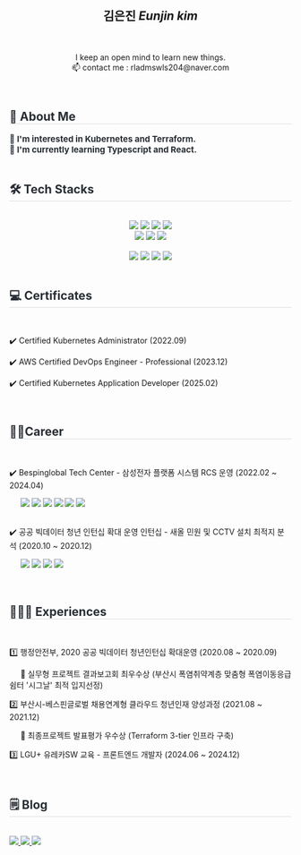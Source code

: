 ## <p align="center"> 김은진 *Eunjin kim* </p>
<br/>
<p align="center">
I keep an open mind to learn new things. <br>
📫 contact me : rladmswls204@naver.com
</p><br>
<div style="text-align: left;"> 
    <h2 style="border-bottom: 1px solid #d8dee4; color: #282d33;"> 🌟 About Me </h2>  
    <div style="font-weight: 700; font-size: 15px; text-align: left; color: #282d33;">
	<span>🚀 I'm interested in Kubernetes and Terraform.</span><br/>
	<span>🌱 I'm currently learning Typescript and React.</span>
    </div> 
</div>
<br/>
<div style="text-align: left;">
    <h2 style="border-bottom: 1px solid #d8dee4; color: #282d33;"> 🛠️ Tech Stacks </h2> <br/>
    <div align= "center">
	<img src="https://img.shields.io/badge/React-61DAFB?style=flat-square&logo=React&logoColor=white">
	<img src="https://img.shields.io/badge/Javascript-F7DF1E?style=flat-square&logo=Javascript&logoColor=white">
        <img src="https://img.shields.io/badge/Tailwind CSS-06B6D4?style=flat-square&logo=Tailwind CSS&logoColor=white">
        <img src="https://img.shields.io/badge/StyledComponents-DB7093?style=flat-square&logo=StyledComponents&logoColor=white"><br/>
        <img src="https://img.shields.io/badge/amazoneks-FF9900?style=flat-square&logo=amazoneks&logoColor=white">
	<img src="https://img.shields.io/badge/Terraform-7B42BC?style=flat-square&logo=terraform&logoColor=white">
        <img src="https://img.shields.io/badge/Linux-262577?style=flat-square&logo=linux&logoColor=white">
    </div>
    <br/>
    <div align= "center">
	<img src="https://img.shields.io/badge/Figma-F24E1E?style=flat-square&logo=Figma&logoColor=white">
         <img src="https://img.shields.io/badge/Github-181717?style=flat-square&logo=Github&logoColor=white">
        <img src="https://img.shields.io/badge/Slack-4A154B?style=flat-square&logo=Slack&logoColor=white">
	<img src="https://img.shields.io/badge/Jira-0052CC?style=flat-square&logo=Jira&logoColor=white">
    </div>
</div>
<br/>
<div style="text-align: left;">
    <h2 style="border-bottom: 1px solid #d8dee4; color: #282d33;"> 💻 Certificates </h2><br/>
    <p>✔️ Certified Kubernetes Administrator (2022.09)</p>
    <p>✔️ AWS Certified DevOps Engineer - Professional (2023.12)</p>
    <p>✔️ Certified Kubernetes Application Developer (2025.02)</p>
</div>
<br/>
<div>
    <h2 style="border-bottom: 1px solid #d8dee4; color: #282d33;"> 👩‍💻Career </h2><br/>
    <p>✔️ Bespinglobal Tech Center - 삼성전자 플랫폼 시스템 RCS 운영 (2022.02 ~ 2024.04) </p>
    <div>
  	&nbsp&nbsp&nbsp&nbsp&nbsp<img src="https://img.shields.io/badge/amazoneks-FF9900?style=flat-square&logo=amazoneks&logoColor=white">
  	<img src="https://img.shields.io/badge/Terraform-7B42BC?style=flat-square&logo=terraform&logoColor=white">
  	<img src="https://img.shields.io/badge/Grafana-F2F4F9?style=flat-square&logo=grafana&logoColor=orange">
  	<img src="https://img.shields.io/badge/Slack-4A154B?style=flat-square&logo=slack&logoColor=white">
  	<img src="https://img.shields.io/badge/Linux-262577?style=flat-square&logo=linux&logoColor=white">
  	<img src="https://img.shields.io/badge/Jira-0052CC?style=flat-square&logo=Jira&logoColor=white">
    </div><br/>
    <p>✔️ 공공 빅데이터 청년 인턴십 확대 운영 인턴십 - 새올 민원 및 CCTV 설치 최적지 분석 (2020.10 ~ 2020.12) </p>
    <div>
	&nbsp&nbsp&nbsp&nbsp&nbsp<img src="https://img.shields.io/badge/R-276DC3?style=flat-square&logo=r&logoColor=white">
  	<img src="https://img.shields.io/badge/Python-00AAFF?style=flat-square&logo=python&logoColor=white">
  	<img src="https://img.shields.io/badge/qgis-3.28_firenze-93b023?&style=flat-square&logo=qgis&logoColor=white">
	<img src="https://img.shields.io/badge/Microsoft_Excel-217346?style=flat-square&logo=microsoft-excel&logoColor=white">
    </div>
</div>
<br/><br/>
<div style="text-align: left;">
    <h2 style="border-bottom: 1px solid #d8dee4; color: #282d33;"> 🏃🏻‍♀️ Experiences </h2><br/>
    <p>1️⃣ 행정안전부, 2020 공공 빅데이터 청년인턴십 확대운영 (2020.08 ~ 2020.09)</p>
    <p>&nbsp&nbsp&nbsp&nbsp&nbsp🏅 실무형 프로젝트 결과보고회 최우수상 (부산시 폭염취약계층 맞춤형 폭염이동응급쉼터 '시그날' 최적 입지선정)</p>
    <p>2️⃣ 부산시-베스핀글로벌 채용연계형 클라우드 청년인재 양성과정 (2021.08 ~ 2021.12)</p>
    <p>&nbsp&nbsp&nbsp&nbsp&nbsp🏅 최종프로젝트 발표평가 우수상 (Terraform 3-tier 인프라 구축)</p>
    <p>3️⃣ LGU+ 유레카SW 교육 - 프론트엔드 개발자 (2024.06 ~ 2024.12)</p>
</div>
<br/>
<div style="text-align: left;">
    <h2 style="border-bottom: 1px solid #d8dee4; color: #282d33;">🗒️ Blog</h2><br/> 
    <div>
	<a href=https://velog.io/@iam-eunjin/posts> <img src="https://img.shields.io/badge/Velog-20C997?style=flat-square&logo=Velog&logoColor=white&link=https://velog.io/@iam-eunjin/posts"> </a>
	<a href=https://viviisfree.tistory.com/> <img src="https://img.shields.io/badge/Tistory-000000?style=flat-square&logo=Tistory&logoColor=white&link=https://viviisfree.tistory.com/"> </a>
	<a href=https://www.notion.so/eun-jin/AWS-Cloud-Engineer-db7fb283561d43ac955e0e7df6387fd1> <img src="https://img.shields.io/badge/Notion-000000?style=flat-square&logo=Notion&logoColor=white&link=https://www.notion.so/eun-jin/AWS-Cloud-Engineer-db7fb283561d43ac955e0e7df6387fd1"> </a>
    </div><br/> 
</div>
